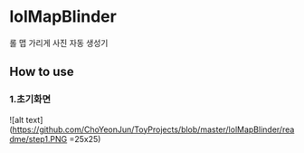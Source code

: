 # lolMapBlinder
롤 맵 가리게 사진 자동 생성기

## How to use

### 1.초기화면
![alt text](https://github.com/ChoYeonJun/ToyProjects/blob/master/lolMapBlinder/readme/step1.PNG =25x25)
